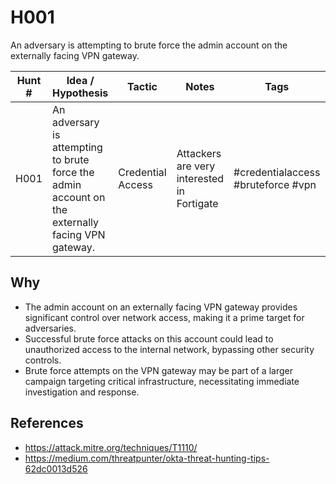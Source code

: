 # H001
An adversary is attempting to brute force the admin account on the externally facing VPN gateway.

| Hunt # | Idea / Hypothesis                                                                 | Tactic           | Notes                                   | Tags                                   | Submitter   | 
|--------------|----------------------------------------------------------------------------|------------------|-----------------------------------------|----------------------------------------|----------------------------------------|
| H001         | An adversary is attempting to brute force the admin account on the externally facing VPN gateway. | Credential Access | Attackers are very interested in Fortigate | #credentialaccess #bruteforce #vpn     | [Sydney Marrone](https://x.com/letswastetime)

## Why

- The admin account on an externally facing VPN gateway provides significant control over network access, making it a prime target for adversaries.
- Successful brute force attacks on this account could lead to unauthorized access to the internal network, bypassing other security controls.
- Brute force attempts on the VPN gateway may be part of a larger campaign targeting critical infrastructure, necessitating immediate investigation and response.

## References

- https://attack.mitre.org/techniques/T1110/
- https://medium.com/threatpunter/okta-threat-hunting-tips-62dc0013d526
